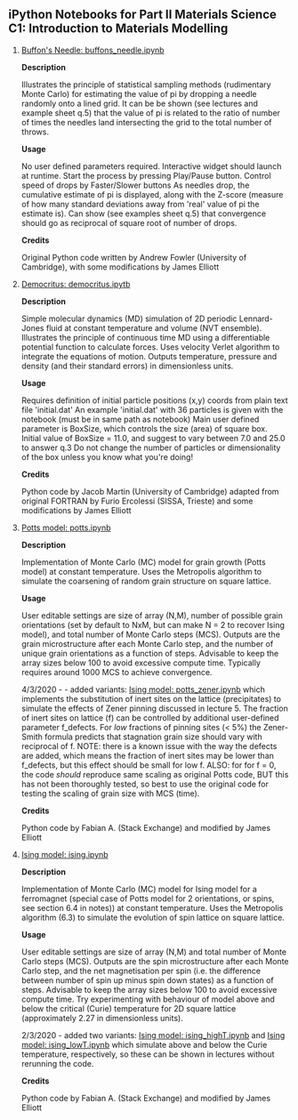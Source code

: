 ## iPython Notebooks for Part II Materials Science C1: Introduction to Materials Modelling

<ol>
<li>

[Buffon's Needle: buffons_needle.ipynb](https://colab.research.google.com/github/jae1001/PartII_C1/blob/main/buffons_needle.ipynb)

**Description**

Illustrates the principle of statistical sampling methods (rudimentary Monte Carlo) for estimating
the value of pi by dropping a needle randomly onto a lined grid. It can be be shown (see lectures
and example sheet q.5) that the value of pi is related to the ratio of number of times the needles
land intersecting the grid to the total number of throws.

**Usage**

No user defined parameters required. Interactive widget should launch at runtime.
Start the process by pressing Play/Pause button. Control speed of drops by Faster/Slower buttons
As needles drop, the cumulative estimate of pi is displayed, along with the Z-score (measure of 
how many standard deviations away from 'real' value of pi the estimate is). Can show (see examples
sheet q.5) that convergence should go as reciprocal of square root of number of drops.

**Credits**

Original Python code written by Andrew Fowler (University of Cambridge), with some modifications
by James Elliott
</li>

<li>

[Democritus: democritus.ipytb](https://partiic1-jae1001.notebooks.azure.com/j/notebooks/democritus.ipynb)

**Description**

Simple molecular dynamics (MD) simulation of 2D periodic Lennard-Jones fluid at constant temperature
and volume (NVT ensemble). Illustrates the principle of continuous time MD using a differentiable
potential function to calculate forces. Uses velocity Verlet algorithm to integrate the equations of
motion. Outputs temperature, pressure and density (and their standard errors) in dimensionless units.

**Usage**

Requires definition of initial particle positions (x,y) coords from plain text file 'initial.dat'
An example 'initial.dat' with 36 particles is given with the notebook (must be in same path as notebook)
Main user defined parameter is BoxSize, which controls the size (area) of square box.
Initial value of BoxSize = 11.0, and suggest to vary between 7.0 and 25.0 to answer q.3 
Do not change the number of particles or dimensionality of the box unless you know what you're doing!

**Credits**

Python code by Jacob Martin (University of Cambridge) adapted from original FORTRAN by Furio Ercolessi
(SISSA, Trieste) and some modifications by James Elliott
</li>

<li>

[Potts model: potts.ipynb](https://partiic1-jae1001.notebooks.azure.com/j/notebooks/potts.ipynb)

**Description**

Implementation of Monte Carlo (MC) model for grain growth (Potts model) at constant temperature. Uses
the Metropolis algorithm to simulate the coarsening of random grain structure on square lattice.

**Usage**

User editable settings are size of array (N,M), number of possible grain orientations (set by default
to NxM, but can make N = 2 to recover Ising model), and total number of Monte Carlo steps (MCS). Outputs
are the grain microstructure after each Monte Carlo step, and the number of unique grain orientations
as a function of steps. Advisable to keep the array sizes below 100 to avoid excessive compute time.
Typically requires around 1000 MCS to achieve convergence.

4/3/2020 - - added variants: [Ising model: potts_zener.ipynb](https://partiic1-jae1001.notebooks.azure.com/j/notebooks/potts_zener.ipynb) which implements the substitution of inert sites on the lattice (precipitates) to simulate the effects of Zener pinning discussed in lecture 5. The fraction of inert sites on lattice (f) can be controlled by additional user-defined parameter f_defects. For *low* fractions of pinning sites (< 5%) the Zener-Smith formula predicts that stagnation grain size should vary with reciprocal of f. NOTE: there is a known issue with the way the defects are added, which means the fraction of inert sites may be lower than f_defects, but this effect should be small for low f. ALSO: for for f = 0, the code *should* reproduce same scaling as original Potts code, BUT this has not been thoroughly tested, so best to use the original code for testing the scaling of grain size with MCS (time).

**Credits**

Python code by Fabian A. (Stack Exchange) and modified by James Elliott
</li>

<li>

[Ising model: ising.ipynb](https://partiic1-jae1001.notebooks.azure.com/j/notebooks/ising.ipynb)

**Description**

Implementation of Monte Carlo (MC) model for Ising model for a ferromagnet (special case of Potts model for 2 orientations, or spins, see section 6.4 in notes)) at constant temperature. Uses the Metropolis algorithm (6.3) to simulate the evolution of spin lattice on square lattice.

**Usage**

User editable settings are size of array (N,M) and total number of Monte Carlo steps (MCS). Outputs
are the spin microstructure after each Monte Carlo step, and the net magnetisation per spin (i.e. the difference between number of spin up minus spin down states) as a function of steps. Advisable to keep the array sizes below 100 to avoid excessive compute time. Try experimenting with behaviour of model above and below the critical (Curie) temperature for 2D square lattice (approximately 2.27 in dimensionless units).

2/3/2020 - added two variants: [Ising model: ising_highT.ipynb](https://partiic1-jae1001.notebooks.azure.com/j/notebooks/ising_highT.ipynb) and [Ising model: ising_lowT.ipynb](https://partiic1-jae1001.notebooks.azure.com/j/notebooks/ising_lowT.ipynb) which simulate above and below the Curie temperature, respectively, so these can be shown in lectures without rerunning the code.

**Credits**

Python code by Fabian A. (Stack Exchange) and modified by James Elliott
</li>
